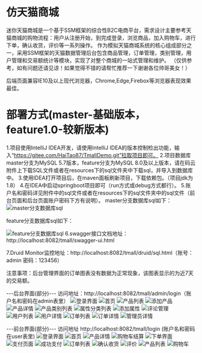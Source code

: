 # 仿天猫商城
迷你天猫商城是一个基于SSM框架的综合性B2C电商平台，需求设计主要参考天猫商城的购物流程：用户从注册开始，到完成登录，浏览商品，加入购物车，进行下单，确认收货，评价等一系列操作。
作为模拟天猫商城系统的核心组成部分之一，采用SSM框架的天猫数据管理后台包含商品管理，订单管理，类别管理，用户管理和交易额统计等模块，实现了对整个商城的一站式管理和维护。
（仅供参考，如有问题还请见谅！如果觉得不错的请帮忙推荐一下谢谢各位帅哥美女！）

后端页面兼容IE10及以上现代浏览器，Chrome,Edge,Firebox等浏览器表现效果最佳。

# 部署方式(master-基础版本，feature1.0-较新版本)
1.项目使用IntelliJ IDEA开发，请使用IntelliJ IDEA的版本控制检出功能，输入“https://gitee.com/HaiTao87/TmallDemo.git”拉取项目即可。
2.项目数据库master分支为MySQL 5.7版本，feature分支为MySQL 8.0及以上版本，请在码云附件上下载SQL文件或者在resources下的sql文件夹中下载sql，并导入到数据库中。
3.使用IDEA打开项目后，在maven面板刷新项目，下载依赖包。（项目jdk为1.8）
4.在IDEA中启动springboot项目即可（run方式或debug方式都行）。
5.账户名和密码详见附件中的sql文件或者在resources下的sql文件夹中的sql文件（前台页面和后台页面账户密码下方有说明）。
master分支数据库sql如下：
![master分支数据库sql](https://images.gitee.com/uploads/images/2020/1016/150457_5c0c7304_996301.png "屏幕截图.png")

feature分支数据库sql如下：

![feature分支数据库sql](images/1700038011674.jpg)
6.swagger接口文档地址：http://localhost:8082/tmall/swagger-ui.html

7.Druid Monitor监控地址：http://localhost:8082/tmall/druid/sql.html（账号：admin 密码：123456）

注意事项：后台管理界面的订单图表没有数据为正常现象，该图表显示的为近7天的交易额。

---后台界面(部分)--- 访问地址：http://localhost:8082/tmall/admin/login（账户名和密码在admin表里）
![登录界面](images/img.png)
![首页](images/img_1.png)
![产品列表](images/img_2.png)
![添加产品](images/img_3.png)
![产品详情](images/img_4.png)
![产品类别列表](images/img_5.png)
![属性分类列表](images/img_12.png)
![添加属性](images/img_13.png)
![评论管理](images/img_6.png)
![用户列表](images/img_7.png)
![用户详情](images/img_8.png)
![订单列表](images/img_9.png)
![订单详情](images/img_10.png)
![管理员详情](images/img_11.png)

---前台界面(部分)--- 访问地址 http://localhost:8082/tmall/login (账户名和密码在user表里)
![登录界面](shop/img.png)
![首页](shop/img_1.png)
![产品详情](shop/img_2.png)
![购物车结算](shop/img_3.png)
![下单界面](shop/img_4.png)
![支付页面](shop/img_5.png)
![成功支付](shop/img_6.png)
![订单列表](shop/img_7.png)
![确认收货](shop/img_8.png)
![评价](shop/img_9.png)
![产品列表](shop/img_10.png)
![购物车](shop/img_11.png)
